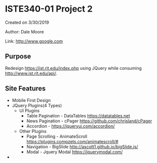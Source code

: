 # ISTE340-01 Project 2
Created on 3/30/2019

Author: Dale Moore

Link: http://www.google.com

## Purpose 
Redesign https://ist.rit.edu/index.php using JQuery while consuming http://www.ist.rit.edu/api/.

## Site Features
* Mobile First Design
* JQuery Plugins(4 Types)
    * UI Plugins
        * Table Pagination - DataTables https://datatables.net
        * News Pagination - cPager https://github.com/chrisland/cPager
        * Accordion - https://jqueryui.com/accordion/
    * Other Plugins
        * Page Scrolling - AnimateScroll https://plugins.compzets.com/animatescroll/#
        * Navigation - BigSlide http://ascott1.github.io/bigSlide.js/
        * Modal - Jquery Modal https://jquerymodal.com/
*
